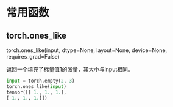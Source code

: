 # 常用函数

## torch.ones_like

torch.ones_like(input, dtype=None, layout=None, device=None, requires_grad=False)

返回一个填充了标量值1的张量，其大小与input相同。

```python
input = torch.empty(2, 3)
torch.ones_like(input)
tensor([[ 1., 1., 1.],
[ 1., 1., 1.]])
```


## 